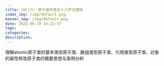 ```yaml
---
title: JUC(六)-原子操作类及十八罗汉增强
index_img: /img/default.png
banner_img: /img/default.png
date: 2022-06-19 14:21:57
tags:
categories:
description:
---
```


理解atomic原子类的基本类型原子类、数组类型原子类、引用类型原子类、对象的属性修改原子类的概要思想与案例分析

<!-- more -->
